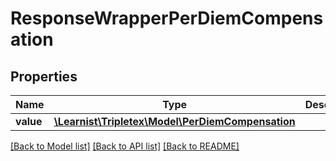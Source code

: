 # ResponseWrapperPerDiemCompensation

## Properties
Name | Type | Description | Notes
------------ | ------------- | ------------- | -------------
**value** | [**\Learnist\Tripletex\Model\PerDiemCompensation**](PerDiemCompensation.md) |  | [optional] 

[[Back to Model list]](../../README.md#documentation-for-models) [[Back to API list]](../../README.md#documentation-for-api-endpoints) [[Back to README]](../../README.md)

